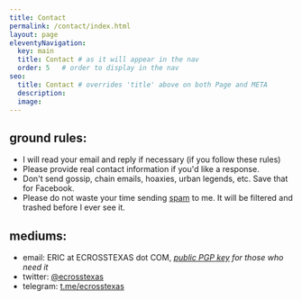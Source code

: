 ```yaml
---
title: Contact
permalink: /contact/index.html
layout: page
eleventyNavigation:
  key: main
  title: Contact # as it will appear in the nav
  order: 5   # order to display in the nav
seo:
  title: Contact # overrides 'title' above on both Page and META
  description:
  image:
---
```


## ground rules:
- I will read your email and reply if necessary (if you follow these rules)
- Please provide real contact information if you'd like a response.
- Don't send gossip, chain emails, hoaxies, urban legends, etc. Save that for Facebook.
- Please do not waste your time sending [spam](/spam/) to me.  It will be filtered and trashed before I ever see it.

## mediums:
- email: ERIC at ECROSSTEXAS dot COM, *[public PGP key](/pgp-key.txt) for those who need it*
- twitter: [@ecrosstexas](https://www.twitter.com/ecrosstexas)
- telegram: [t.me/ecrosstexas](https://t.me/ecrosstexas)